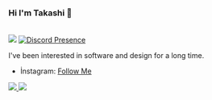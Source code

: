 ### Hi I'm Takashi 👋
<br><img src="https://komarev.com/ghpvc/?username=TakashiSpy">
[![Discord Presence](https://lanyard-profile-readme.vercel.app/api/591220197730287637?theme=light&bg=1c1c1c&animated=false&hideDiscrim=false&borderRadius=30px)](https://discord.com/users/591220197730287637)

I've been interested in software and design for a long time.

- İnstagram: [Follow Me](https://instagram.com/takashi.cst)

<a href="https://github.com/TakashiSpy">
  <img src="https://github-readme-stats.vercel.app/api?username=TakashiSpy&count_private=true&hide_border=true&show_icons=true&include_all_commits=true&bg_color=0d1117&title_color=df761c&text_color=FFFFFF&icon_color=df761c">
<img src="https://github-readme-stats.vercel.app/api/top-langs/?username=TakashiSpy&layout=compact&theme=nord&hide_border=true&bg_color=0d1117&border_radius=6&title_color=df761c">
</a>
